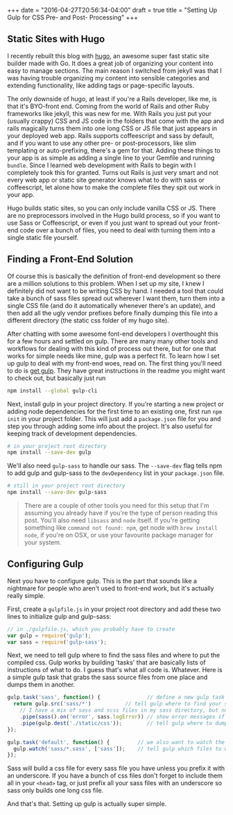 +++
date = "2016-04-27T20:56:34-04:00"
draft = true
title = "Setting Up Gulp for CSS Pre- and Post- Processing"
+++

## Static Sites with Hugo

I recently rebuilt this blog with [hugo](http://gohugo.io), an awesome super fast static site builder made with Go. It does a great job of organizing your content into easy to manage sections. The main reason I switched from jekyll was that I was having trouble organizing my content into sensible categories and extending functionality, like adding tags or page-specific layouts.

The only downside of hugo, at least if you're a Rails developer, like me, is that it's BYO-front end. Coming from the world of Rails and other Ruby frameworks like jekyll, this was new for me. With Rails you just put your (usually crappy) CSS and JS code in the folders that come with the app and rails magically turns them into one long CSS or JS file that just appears in your deployed web app. Rails supports coffeescript and sass by default, and if you want to use any other pre- or post-processors, like slim templating or auto-prefixing, there's a gem for that. Adding these things to your app is as simple as adding a single line to your Gemfile and running `bundle`. Since I learned web development with Rails to begin with I completely took this for granted. Turns out Rails is just very smart and not every web app or static site generator knows what to do with sass or coffeescript, let alone how to make the complete files they spit out work in your app.

Hugo builds static sites, so you can only include vanilla CSS or JS. There are no preprocessors involved in the Hugo build process, so if you want to use Sass or Coffeescript, or even if you just want to spread out your front-end code over a bunch of files, you need to deal with turning them into a single static file yourself.

## Finding a Front-End Solution

Of course this is basically the definition of front-end development so there are a million solutions to this problem. When I set up my site, I knew I definitely did not want to be writing CSS by hand. I needed a tool that could take a bunch of sass files spread out wherever I want them, turn them into a single CSS file (and do it automatically whenever there's an update), and then add all the ugly vendor prefixes before finally dumping this file into a different directory (the static css folder of my hugo site).

After chatting with some awesome font-end developers I overthought this for a few hours and settled on gulp. There are many many other tools and workflows for dealing with this kind of process out there, but for one that works for simple needs like mine, gulp was a perfect fit. To learn how I set up gulp to deal with my front-end woes, read on. The first thing you'll need to do is [get gulp](https://github.com/gulpjs/gulp/blob/master/docs/getting-started.md). They have great instructions in the readme you might want to check out, but basically just run

```bash
npm install --global gulp-cli
```

Next, install gulp in your project directory. If you're starting a new project or adding node dependencies for the first time to an existing one, first run `npm init` in your project folder. This will just add a `package.json` file for you and step you through adding some info about the project. It's also useful for keeping track of development dependencies.

```bash
# in your project root directory
npm install --save-dev gulp
```

We'll also need `gulp-sass` to handle our sass. The `--save-dev` flag tells npm to add gulp and gulp-sass to the `devDependency` list in your `package.json` file.

```bash
# still in your project root directory
npm install --save-dev gulp-sass
```

>There are a couple of other tools you need for this setup that I'm assuming you already have if you're the type of person reading this post. You'll also need `libsass` and `node` itself. If you're getting something like `command not found: npm`, get node with `brew install node`, if you're on OSX, or use your favourite package manager for your system.

## Configuring Gulp

Next you have to configure gulp. This is the part that sounds like a nightmare for people who aren't used to front-end work, but it's actually really simple.

First, create a `gulpfile.js` in your project root directory and add these two lines to initialize gulp and gulp-sass:

```js
// in ./gulpfile.js, which you probably have to create
var gulp = require('gulp');
var sass = require('gulp-sass');
```

Next, we need to tell gulp where to find the sass files and where to put the compiled css. Gulp works by building 'tasks' that are basically lists of instructions of what to do. I guess that's what all code is. Whatever. Here is a simple gulp task that grabs the sass source files from one place and dumps them in another.

```js
gulp.task('sass', function() {               // define a new gulp task named sass
  return gulp.src('sass/*')           // tell gulp where to find your sass files, relative to the gulpfile.js
    // I have a mix of sass and scss files in my sass directory, but nothing else, so I just tell gulp to grap everything in there
    .pipe(sass().on('error', sass.logError)) // show error messages if sass fails to compile -- failing silently will just kill gulp
    .pipe(gulp.dest('./static/css'));        // tell gulp where to dump your compiled css
});

gulp.task('default', function() {         // we also want to watch the files, so we don't have to manually recompile every time we make some changes
  gulp.watch('sass/*.sass', ['sass']);    // tell gulp which files to watch and an array with commands to run when those files are changed
});
```

Sass will build a css file for every sass file you have unless you prefix it with an underscore. If you have a bunch of css files don't forget to include them all in your `<head>` tag, or just prefix all your sass files with an underscore so sass only builds one long css file.

And that's that. Setting up gulp is actually super simple.
